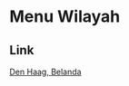 # Menu Wilayah

## Link

[Den Haag, Belanda](https://github.com/gigit-pemilu/pemilu-2024-99-luar-negeri/tree/main/pilpres/hitung-suara/sub/99-luar-negeri/sub/36-den-haag-belanda/sub/01-den-haag-belanda)

